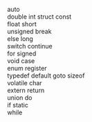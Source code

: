 auto	
double
int	
struct
const	
float
short	
unsigned
break	
else
long	
switch
continue	
for
signed	
 void
case	
enum
register	
typedef
default	
goto
sizeof	
volatile
char	
extern
return	
union
do	
if
static	 
while
